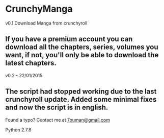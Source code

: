 CrunchyManga
============
v0.1
Download Manga from crunchyroll

If you have a premium account you can download all the chapters, series, volumes you want, if not, you'll only be able to download the latest chapters.
--------------------------------------------------------------
v0.2 - 22/01/2015

The script had stopped working due to the last crunchyroll update. Added some minimal fixes and now the script is in english.
--------------------------------------------------------------

Found a typo? Contact me at 7ouman@gmail.com

Python 2.7.8
